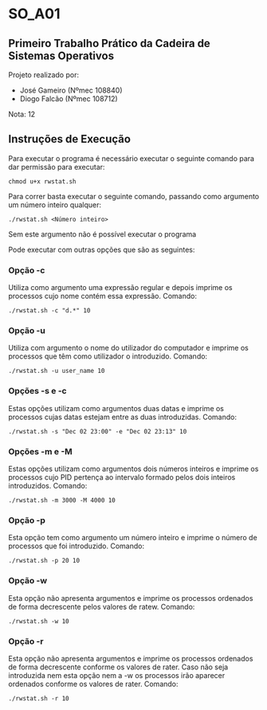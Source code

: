 # SO_A01

## Primeiro Trabalho Prático da Cadeira de Sistemas Operativos 
Projeto realizado por:
- José Gameiro (Nºmec 108840)
- Diogo Falcão (Nºmec 108712)

Nota: 12

## Instruções de Execução
Para executar o programa é necessário executar o seguinte comando para dar permissão para executar:
```
chmod u+x rwstat.sh
```

Para correr basta executar o seguinte comando, passando como argumento um número inteiro qualquer:
```
./rwstat.sh <Número inteiro>
```
Sem este argumento não é possível executar o programa

Pode executar com outras opções que são as seguintes:

### Opção -c
Utiliza como argumento uma expressão regular e depois imprime os processos cujo nome contém essa expressão.
Comando:
```
./rwstat.sh -c "d.*" 10
```

### Opção -u
Utiliza com argumento o nome do utilizador do computador e imprime os processos que têm como utilizador o introduzido.
Comando:
```
./rwstat.sh -u user_name 10
```

### Opções -s e -c
Estas opções utilizam como argumentos duas datas e imprime os processos cujas datas estejam entre as duas introduzidas.
Comando:
```
./rwstat.sh -s "Dec 02 23:00" -e "Dec 02 23:13" 10
```

### Opções -m e -M
Estas opções utilizam como argumentos dois números inteiros e imprime os processos cujo PID pertença ao intervalo formado pelos dois inteiros introduzidos.
Comando:
```
./rwstat.sh -m 3000 -M 4000 10
```

### Opção -p
Esta opção tem como argumento um número inteiro e imprime o número de processos que foi introduzido.
Comando:
```
./rwstat.sh -p 20 10
```

### Opção -w
Esta opção não apresenta argumentos e imprime os processos ordenados de forma decrescente pelos valores de ratew.
Comando:
```
./rwstat.sh -w 10
```

### Opção -r
Esta opção não apresenta argumentos  e imprime os processos ordenados de forma decrescente conforme os valores de rater. Caso não seja introduzida nem esta opção nem a -w os processos irão aparecer ordenados conforme os valores de rater.
Comando:
```
./rwstat.sh -r 10
```





